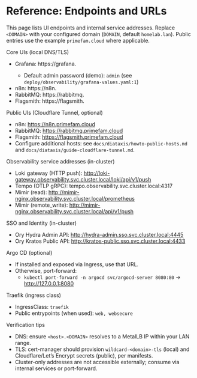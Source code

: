 # Reference: Endpoints and URLs

This page lists UI endpoints and internal service addresses. Replace `<DOMAIN>` with your configured domain (`DOMAIN`, default `homelab.lan`). Public entries use the example `primefam.cloud` where applicable.

Core UIs (local DNS/TLS)
- Grafana: https://grafana.<DOMAIN>
  - Default admin password (demo): `admin` (see `deploy/observability/grafana-values.yaml:1`)
- n8n: https://n8n.<DOMAIN>
- RabbitMQ: https://rabbitmq.<DOMAIN>
- Flagsmith: https://flagsmith.<DOMAIN>

Public UIs (Cloudflare Tunnel, optional)
- n8n: https://n8n.primefam.cloud
- RabbitMQ: https://rabbitmq.primefam.cloud
- Flagsmith: https://flagsmith.primefam.cloud
- Configure additional hosts: see `docs/diataxis/howto-public-hosts.md` and `docs/diataxis/guide-cloudflare-tunnel.md`.

Observability service addresses (in-cluster)
- Loki gateway (HTTP push): http://loki-gateway.observability.svc.cluster.local/loki/api/v1/push
- Tempo (OTLP gRPC): tempo.observability.svc.cluster.local:4317
- Mimir (read): http://mimir-nginx.observability.svc.cluster.local/prometheus
- Mimir (remote_write): http://mimir-nginx.observability.svc.cluster.local/api/v1/push

SSO and Identity (in-cluster)
- Ory Hydra Admin API: http://hydra-admin.sso.svc.cluster.local:4445
- Ory Kratos Public API: http://kratos-public.sso.svc.cluster.local:4433

Argo CD (optional)
- If installed and exposed via Ingress, use that URL.
- Otherwise, port-forward:
  - `kubectl port-forward -n argocd svc/argocd-server 8080:80` → http://127.0.0.1:8080

Traefik (ingress class)
- IngressClass: `traefik`
- Public entrypoints (when used): `web, websecure`

Verification tips
- DNS: ensure `<host>.<DOMAIN>` resolves to a MetalLB IP within your LAN range.
- TLS: cert-manager should provision `wildcard-<domain>-tls` (local) and Cloudflare/Let’s Encrypt secrets (public), per manifests.
- Cluster-only addresses are not accessible externally; consume via internal services or port-forward.
